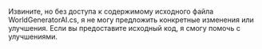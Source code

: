 Извините, но без доступа к содержимому исходного файла WorldGeneratorAI.cs, я не могу предложить конкретные изменения или улучшения. Если вы предоставите исходный код, я смогу помочь с улучшениями.